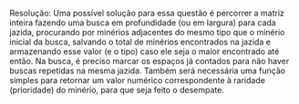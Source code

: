 Resolução: Uma possível solução para essa questão é percorrer a matriz inteira fazendo uma busca em profundidade (ou em largura) para cada jazida, procurando por minérios adjacentes do mesmo tipo que o minério inicial da busca, salvando o total de minérios encontrados na jazida e armazenando esse valor (e o tipo) caso ele seja o maior encontrado até então. Na busca, é preciso marcar os espaços já contados para não haver buscas repetidas na mesma jazida. Também será necessária uma função simples para retornar um valor numérico correspondente à raridade (prioridade) do minério, para que seja feito o desempate.
